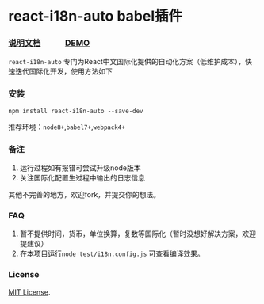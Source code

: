 # react-i18n-auto babel插件

### [说明文档](./doc.md)&emsp;&emsp;&emsp;[DEMO](./demo)




`react-i18n-auto` 专门为React中文国际化提供的自动化方案（低维护成本），快速迭代国际化开发，使用方法如下


### 安装

`npm install react-i18n-auto --save-dev`

推荐环境：`node8+`,`babel7+`,`webpack4+`





### 备注
1. 运行过程如有报错可尝试升级node版本
2. 关注国际化配置生过程中输出的日志信息

其他不完善的地方，欢迎fork，并提交你的想法。

### FAQ

1. 暂不提供时间，货币，单位换算，复数等国际化（暂时没想好解决方案，欢迎提建议）
2. 在本项目运行`node test/i18n.config.js` 可查看编译效果。


### License
[MIT License](https://github.com/mr18/react-i18n-auto/blob/master/LICENSE).




















